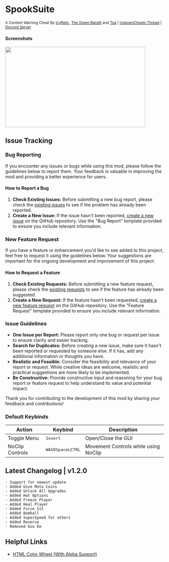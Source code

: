 # SpookSuite
<sup>A Content Warning Cheat By [IcyRelic](https://github.com/icyrelic), [The Green Bandit](https://www.unknowncheats.me/forum/members/4713314.html) and [Toa](https://github.com/Toaaa) | [UnkownCheats Thread](https://www.unknowncheats.me/forum/other-games/631549-spooksuite-content-warning-cheat.html) | [Discord Server](https://discord.gg/D6wuXEnfhP)</sup>

#### Screenshots
<p>
  <img src="https://i.imgur.com/Gp3H5DI.png" width="445" height="255" />
</p>


## Issue Tracking

### Bug Reporting

If you encounter any issues or bugs while using this mod, please follow the guidelines below to report them. Your feedback is valuable in improving the mod and providing a better experience for users.

#### How to Report a Bug

1. **Check Existing Issues:** Before submitting a new bug report, please check the [existing issues](https://github.com/IcyRelic/SpookSuite/labels/bug) to see if the problem has already been reported.
2. **Create a New Issue:** If the issue hasn't been reported, [create a new issue](https://github.com/IcyRelic/SpookSuite/issues/new?assignees=IcyRelic&labels=bug&projects=&template=bug_report.md&title=%5BBUG%5D) on the GitHub repository. Use the "Bug Report" template provided to ensure you include relevant information.

### New Feature Request

If you have a feature or enhancement you'd like to see added to this project, feel free to request it using the guidelines below. Your suggestions are important for the ongoing development and improvement of this project.

#### How to Request a Feature

1. **Check Existing Requests:** Before submitting a new feature request, please check the [existing requests](https://github.com/IcyRelic/SpookSuite/labels/enhancement) to see if the feature has already been suggested.
2. **Create a New Request:** If the feature hasn't been requested, [create a new feature request](https://github.com/IcyRelic/SpookSuite/issues/new?assignees=IcyRelic&labels=enhancement&projects=&template=feature_request.md&title=%5BFeature%5D) on the GitHub repository. Use the "Feature Request" template provided to ensure you include relevant information.

### Issue Guidelines
- **One Issue per Report:** Please report only one bug or request per issue to ensure clarity and easier tracking.
- **Search for Duplicates:** Before creating a new issue, make sure it hasn't been reported or requested by someone else. If it has, add any additional information or thoughts you have.
- **Realistic and Feasible:** Consider the feasibility and relevance of your report or request. While creative ideas are welcome, realistic and practical suggestions are more likely to be implemented.
- **Be Constructive:** Provide constructive input and reasoning for your bug report or feature request to help understand its value and potential impact.

Thank you for contributing to the development of this mod by sharing your feedback and contributions!


### Default Keybinds

| Action       | Keybind       | Description   |
| ------------ | ------------- | ------------- |
| Toggle Menu  | <kbd>Insert</kbd> | Open/Close the GUI |
| NoClip Controls  | <kbd>W</kbd><kbd>A</kbd><kbd>S</kbd><kbd>D</kbd><kbd>Space</kbd><kbd>LCTRL</kbd> | Movement Controls while using NoClip |

## Latest Changelog | v1.2.0
```
- Support for newest update
- Added Give Meta Coins
- Added Unlock All Upgrades
- Added Hat Options
- Added Freeze Player
- Added Heal Player
- Added Force Sit
- Added Bomball
- Added SuperSpeed for others
- Added Reverse
- Removed Goo Em
```

## Helpful Links
  - [HTML Color Wheel (With Alpha Support)](https://rgbacolorpicker.com/color-wheel-picker)
